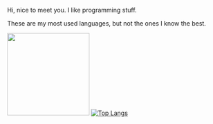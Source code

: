 Hi, nice to meet you. I like programming stuff.

These are my most used languages, but not the ones I know the best.

<img src="https://media4.giphy.com/media/llarwdtFqG63IlqUR1/giphy.gif" style="width: 190px;"></img>
[![Top Langs](https://github-readme-stats.vercel.app/api/top-langs/?username=DevZillion&exclude_repo=android_kernel_samsung_a31nseea,android_device_a31nseea&langs_count=10&layout=compact)](https://github.com/anuraghazra/github-readme-stats)
